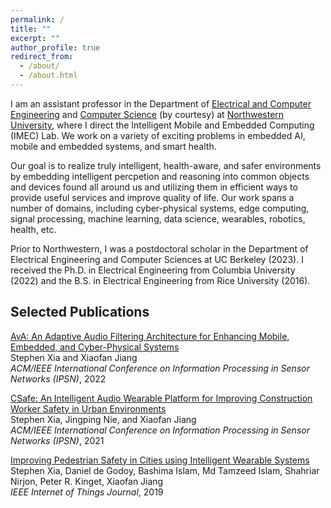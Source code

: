 ```yaml
---
permalink: /
title: ""
excerpt: ""
author_profile: true
redirect_from: 
  - /about/
  - /about.html
---
```


I am an assistant professor in the Department of [Electrical and Computer Engineering](https://www.mccormick.northwestern.edu/electrical-computer/) and [Computer Science](https://www.mccormick.northwestern.edu/computer-science/) (by courtesy) at [Northwestern University](https://www.northwestern.edu/), where I direct the Intelligent Mobile and Embedded Computing (IMEC) Lab. We work on a variety of exciting problems in embedded AI, mobile and embedded systems, and smart health.

Our goal is to realize truly intelligent, health-aware, and safer environments by embedding intelligent percpetion and reasoning into common objects and devices found all around us and utilizing them in efficient ways to provide useful services and improve quality of life. Our work spans a number of domains, including cyber-physical systems, edge computing, signal processing, machine learning, data science, wearables, robotics, health, etc.

<!--**News: I am looking for motivated Ph.D. students beginning in 2024. If you're interested, please send me an email ([stephen.xia@northwestern.edu](mailto:stephen.xia@northwestern.edu)) with your CV, and I'd be happy to chat! I am also always on the lookout for motivated undergraduate and graduate students to work with; please reach out with your CV if interested.**-->


Prior to Northwestern, I was a postdoctoral scholar in the Department of Electrical Engineering and Computer Sciences at UC Berkeley (2023). I received the Ph.D. in Electrical Engineering from Columbia University (2022) and the B.S. in Electrical Engineering from Rice University (2016).



Selected Publications 
---------------------

[AvA: An Adaptive Audio Filtering Architecture for Enhancing Mobile, Embedded, and Cyber-Physical Systems](https://ieeexplore.ieee.org/abstract/document/9825986)  
Stephen Xia and Xiaofan Jiang  
*ACM/IEEE International Conference on Information Processing in Sensor Networks (IPSN)*, 2022  

[CSafe: An Intelligent Audio Wearable Platform for Improving Construction Worker Safety in Urban Environments](https://dl.acm.org/doi/abs/10.1145/3412382.3458267)  
Stephen Xia, Jingping Nie, and Xiaofan Jiang  
*ACM/IEEE International Conference on Information Processing in Sensor Networks (IPSN)*, 2021  

[Improving Pedestrian Safety in Cities using Intelligent Wearable Systems](https://ieeexplore.ieee.org/abstract/document/8662658)  
Stephen Xia, Daniel de Godoy, Bashima Islam, Md Tamzeed Islam, Shahriar Nirjon, Peter R. Kinget, Xiaofan Jiang  
*IEEE Internet of Things Journal*, 2019  